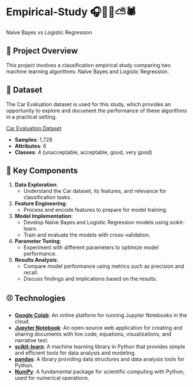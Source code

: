 # Empirical-Study 🎧🥋🥣⛅️🕷️
Naïve Bayes vs Logistic Regression

## 🐨 Project Overview
This project involves a classification empirical study comparing two machine learning algorithms: Naïve Bayes and Logistic Regression. 

## 🍙 Dataset
The Car Evaluation dataset is used for this study, which provides an opportunity to explore and document the performance of these algorithms in a practical setting.

[Car Evaluation Dataset](https://archive.ics.uci.edu/dataset/19/car+evaluation)

  - **Samples**: 1,728
  - **Attributes**: 6
  - **Classes**: 4 (unacceptable, acceptable, good, very good)

## 🛴 Key Components
1. **Data Exploration**:
   - Understand the Car dataset, its features, and relevance for classification tasks.
2. **Feature Engineering**:
   - Process and encode features to prepare for model training.
3. **Model Implementation**:
   - Develop Naïve Bayes and Logistic Regression models using scikit-learn.
   - Train and evaluate the models with cross-validation.
4. **Parameter Tuning**:
   - Experiment with different parameters to optimize model performance.
5. **Results Analysis**:
   - Compare model performance using metrics such as precision and recall.
   - Discuss findings and implications based on the results.
  
## ⚾️ Technologies
- **[Google Colab](https://colab.research.google.com/)**: An online platform for running Jupyter Notebooks in the cloud.
- **[Jupyter Notebook](https://jupyter.org/)**: An open-source web application for creating and sharing documents with live code, equations, visualizations, and narrative text.
- **[scikit-learn](https://scikit-learn.org/stable/)**: A machine learning library in Python that provides simple and efficient tools for data analysis and modeling.
- **[pandas](https://pandas.pydata.org/)**: A library providing data structures and data analysis tools for Python.
- **[NumPy](https://numpy.org/)**: A fundamental package for scientific computing with Python, used for numerical operations.


